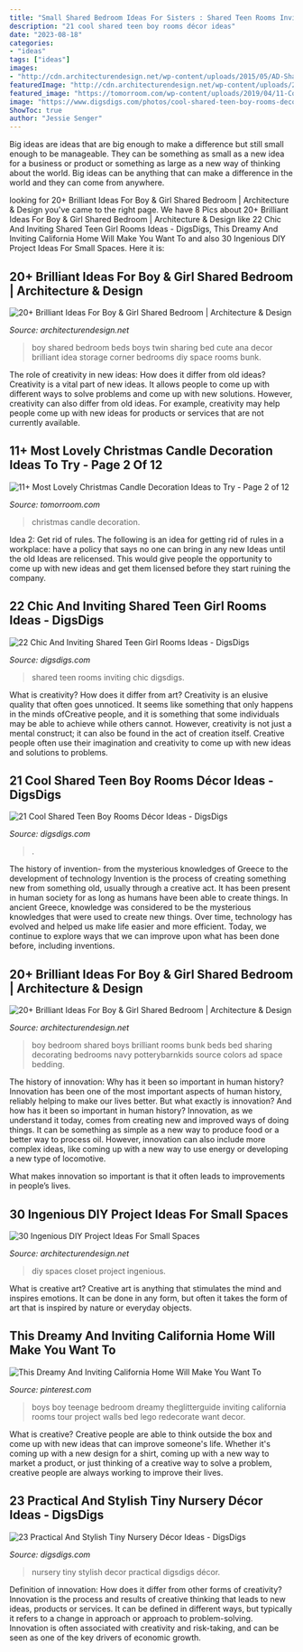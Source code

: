 ```yaml
---
title: "Small Shared Bedroom Ideas For Sisters : Shared Teen Rooms Inviting Chic Digsdigs"
description: "21 cool shared teen boy rooms décor ideas"
date: "2023-08-18"
categories:
- "ideas"
tags: ["ideas"]
images:
- "http://cdn.architecturendesign.net/wp-content/uploads/2015/05/AD-Shared-Bedroom-Boy-Girl-17.jpg"
featuredImage: "http://cdn.architecturendesign.net/wp-content/uploads/2016/01/AD-Ingenious-DIY-Project-Ideas-For-Small-Spaces-30.jpg"
featured_image: "https://tomorroom.com/wp-content/uploads/2019/04/11-Cool-Christmas-Candle-Decoration-Ideas-Youll-Love-5.jpg"
image: "https://www.digsdigs.com/photos/cool-shared-teen-boy-rooms-decor-ideas-8.jpg"
ShowToc: true
author: "Jessie Senger"
---
```



Big ideas are ideas that are big enough to make a difference but still small enough to be manageable. They can be something as small as a new idea for a business or product or something as large as a new way of thinking about the world. Big ideas can be anything that can make a difference in the world and they can come from anywhere.

	

		
looking for 20+ Brilliant Ideas For Boy &amp; Girl Shared Bedroom | Architecture &amp; Design you've came to the right page. We have 8 Pics about 20+ Brilliant Ideas For Boy &amp; Girl Shared Bedroom | Architecture &amp; Design like 22 Chic And Inviting Shared Teen Girl Rooms Ideas - DigsDigs, This Dreamy And Inviting California Home Will Make You Want To and also 30 Ingenious DIY Project Ideas For Small Spaces. Here it is:
		
    
## 20+ Brilliant Ideas For Boy &amp; Girl Shared Bedroom | Architecture &amp; Design

<img loading=lazy src="http://cdn.architecturendesign.net/wp-content/uploads/2015/05/AD-Shared-Bedroom-Boy-Girl-12.jpg" onerror="this.onerror=null;this.src='https://tse3.mm.bing.net/th?id=OIP.Af3BDClA_Ldu5uctBvXh9gHaE8&amp;pid=15.1';" alt="20+ Brilliant Ideas For Boy &amp; Girl Shared Bedroom | Architecture &amp; Design">

_Source: architecturendesign.net_

>boy shared bedroom beds boys twin sharing bed cute ana decor brilliant idea storage corner bedrooms diy space rooms bunk. 

	

The role of creativity in new ideas: How does it differ from old ideas?
Creativity is a vital part of new ideas. It allows people to come up with different ways to solve problems and come up with new solutions. However, creativity can also differ from old ideas. For example, creativity may help people come up with new ideas for products or services that are not currently available.

    
## 11+ Most Lovely Christmas Candle Decoration Ideas To Try - Page 2 Of 12

<img loading=lazy src="https://tomorroom.com/wp-content/uploads/2019/04/11-Cool-Christmas-Candle-Decoration-Ideas-Youll-Love-5.jpg" onerror="this.onerror=null;this.src='https://tse1.mm.bing.net/th?id=OIP.akNNkjxbt6DV-mhdbixYGAHaMN&amp;pid=15.1';" alt="11+ Most Lovely Christmas Candle Decoration Ideas to Try - Page 2 of 12">

_Source: tomorroom.com_

>christmas candle decoration. 

	

Idea 2: Get rid of rules.
The following is an idea for getting rid of rules in a workplace: have a policy that says no one can bring in any new Ideas until the old Ideas are relicensed. This would give people the opportunity to come up with new ideas and get them licensed before they start ruining the company.

    
## 22 Chic And Inviting Shared Teen Girl Rooms Ideas - DigsDigs

<img loading=lazy src="https://www.digsdigs.com/photos/chic-and-inviting-shared-teen-girl-rooms-ideas-6.jpg" onerror="this.onerror=null;this.src='https://tse3.mm.bing.net/th?id=OIP.uF1sFvkUha_OEfqxe7zTeQHaLH&amp;pid=15.1';" alt="22 Chic And Inviting Shared Teen Girl Rooms Ideas - DigsDigs">

_Source: digsdigs.com_

>shared teen rooms inviting chic digsdigs. 

	

What is creativity? How does it differ from art?
Creativity is an elusive quality that often goes unnoticed. It seems like something that only happens in the minds ofCreative people, and it is something that some individuals may be able to achieve while others cannot. However, creativity is not just a mental construct; it can also be found in the act of creation itself. Creative people often use their imagination and creativity to come up with new ideas and solutions to problems.

    
## 21 Cool Shared Teen Boy Rooms Décor Ideas - DigsDigs

<img loading=lazy src="https://www.digsdigs.com/photos/cool-shared-teen-boy-rooms-decor-ideas-8.jpg" onerror="this.onerror=null;this.src='https://tse4.mm.bing.net/th?id=OIP.he8My7MCwg2lydfJQUfbXQHaHa&amp;pid=15.1';" alt="21 Cool Shared Teen Boy Rooms Décor Ideas - DigsDigs">

_Source: digsdigs.com_

>. 

	

The history of invention- from the mysterious knowledges of Greece to the development of technology
Invention is the process of creating something new from something old, usually through a creative act. It has been present in human society for as long as humans have been able to create things. In ancient Greece, knowledge was considered to be the mysterious knowledges that were used to create new things. Over time, technology has evolved and helped us make life easier and more efficient. Today, we continue to explore ways that we can improve upon what has been done before, including inventions.

    
## 20+ Brilliant Ideas For Boy &amp; Girl Shared Bedroom | Architecture &amp; Design

<img loading=lazy src="http://cdn.architecturendesign.net/wp-content/uploads/2015/05/AD-Shared-Bedroom-Boy-Girl-17.jpg" onerror="this.onerror=null;this.src='https://tse2.mm.bing.net/th?id=OIP.S02W3B5ltf0SxvCK2KQosAHaGh&amp;pid=15.1';" alt="20+ Brilliant Ideas For Boy &amp; Girl Shared Bedroom | Architecture &amp; Design">

_Source: architecturendesign.net_

>boy bedroom shared boys brilliant rooms bunk beds bed sharing decorating bedrooms navy potterybarnkids source colors ad space bedding. 

	

The history of innovation: Why has it been so important in human history?
Innovation has been one of the most important aspects of human history, reliably helping to make our lives better. But what exactly is innovation? And how has it been so important in human history?
Innovation, as we understand it today, comes from creating new and improved ways of doing things. It can be something as simple as a new way to produce food or a better way to process oil. However, innovation can also include more complex ideas, like coming up with a new way to use energy or developing a new type of locomotive.

What makes innovation so important is that it often leads to improvements in people’s lives.

    
## 30 Ingenious DIY Project Ideas For Small Spaces

<img loading=lazy src="http://cdn.architecturendesign.net/wp-content/uploads/2016/01/AD-Ingenious-DIY-Project-Ideas-For-Small-Spaces-30.jpg" onerror="this.onerror=null;this.src='https://tse1.mm.bing.net/th?id=OIP.tQ7puYful74iveYi7ckWmwHaLH&amp;pid=15.1';" alt="30 Ingenious DIY Project Ideas For Small Spaces">

_Source: architecturendesign.net_

>diy spaces closet project ingenious. 

	

What is creative art?
Creative art is anything that stimulates the mind and inspires emotions. It can be done in any form, but often it takes the form of art that is inspired by nature or everyday objects.

    
## This Dreamy And Inviting California Home Will Make You Want To

<img loading=lazy src="https://i.pinimg.com/736x/f1/5a/26/f15a2634dfaf943f8377dfb2f4903258.jpg" onerror="this.onerror=null;this.src='https://tse2.mm.bing.net/th?id=OIP.LaKFgJVdOENtYHMQKYTU0gHaLG&amp;pid=15.1';" alt="This Dreamy And Inviting California Home Will Make You Want To">

_Source: pinterest.com_

>boys boy teenage bedroom dreamy theglitterguide inviting california rooms tour project walls bed lego redecorate want decor. 

	

What is creative?
Creative people are able to think outside the box and come up with new ideas that can improve someone's life. Whether it's coming up with a new design for a shirt, coming up with a new way to market a product, or just thinking of a creative way to solve a problem, creative people are always working to improve their lives.

    
## 23 Practical And Stylish Tiny Nursery Décor Ideas - DigsDigs

<img loading=lazy src="https://www.digsdigs.com/photos/practicl-and-stylish-tiny-nursery-decor-ideas-2.jpg" onerror="this.onerror=null;this.src='https://tse1.mm.bing.net/th?id=OIP.UfUY2-u1YAdn4YFZDwE6qgHaKk&amp;pid=15.1';" alt="23 Practical And Stylish Tiny Nursery Décor Ideas - DigsDigs">

_Source: digsdigs.com_

>nursery tiny stylish decor practical digsdigs décor. 

	

Definition of innovation: How does it differ from other forms of creativity?
Innovation is the process and results of creative thinking that leads to new ideas, products or services. It can be defined in different ways, but typically it refers to a change in approach or approach to problem-solving. Innovation is often associated with creativity and risk-taking, and can be seen as one of the key drivers of economic growth.

